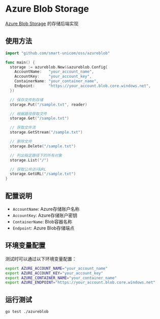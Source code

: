 # Azure Blob Storage

[Azure Blob Storage](https://azure.microsoft.com/zh-cn/services/storage/blobs/) 的存储后端实现

## 使用方法

```go
import "github.com/smart-unicom/oss/azureblob"

func main() {
  storage := azureblob.New(&azureblob.Config{
    AccountName:   "your_account_name",
    AccountKey:    "your_account_key",
    ContainerName: "your_container_name",
    Endpoint:      "https://your_account.blob.core.windows.net",
  })

  // 保存文件到存储
  storage.Put("/sample.txt", reader)

  // 根据路径获取文件
  storage.Get("/sample.txt")

  // 获取文件流
  storage.GetStream("/sample.txt")

  // 删除文件
  storage.Delete("/sample.txt")

  // 列出指定路径下的所有对象
  storage.List("/")

  // 获取公共访问URL
  storage.GetURL("/sample.txt")
}
```

## 配置说明

- `AccountName`: Azure存储账户名称
- `AccountKey`: Azure存储账户密钥
- `ContainerName`: Blob容器名称
- `Endpoint`: Azure Blob存储端点

## 环境变量配置

测试时可以通过以下环境变量配置：

```bash
export AZURE_ACCOUNT_NAME="your_account_name"
export AZURE_ACCOUNT_KEY="your_account_key"
export AZURE_CONTAINER_NAME="your_container_name"
export AZURE_ENDPOINT="https://your_account.blob.core.windows.net"
```

## 运行测试

```bash
go test ./azureblob
```